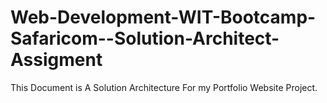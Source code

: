 # Web-Development-WIT-Bootcamp-Safaricom--Solution-Architect-Assigment
This Document is A Solution Architecture For my Portfolio Website Project.
